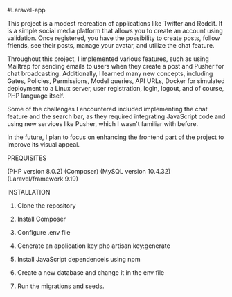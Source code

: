 
#Laravel-app

This project is a modest recreation of applications like Twitter and Reddit. It is a simple social media platform that allows you to create an account using validation. Once registered, you have the possibility to create posts, follow friends, see their posts, manage your avatar, and utilize the chat feature.

Throughout this project, I implemented various features, such as using Mailtrap for sending emails to users when they create a post and Pusher for chat broadcasting. Additionally, I learned many new concepts, including Gates, Policies, Permissions, Model queries, API URLs, Docker for simulated deployment to a Linux server, user registration, login, logout, and of course, PHP language itself.

Some of the challenges I encountered included implementing the chat feature and the search bar, as they required integrating JavaScript code and using new services like Pusher, which I wasn't familiar with before.

In the future, I plan to focus on enhancing the frontend part of the project to improve its visual appeal.

PREQUISITES

(PHP version 8.0.2)
(Composer)
(MySQL version 10.4.32)
(Laravel/framework 9.19)

INSTALLATION 

1. Clone the repository

2. Install Composer

3. Configure .env file 

4. Generate an application key 
   php artisan key:generate

5. Install JavaScript dependenceis using npm

6. Create a new database and change it in the env file

7. Run the migrations and seeds.









  







 







 
